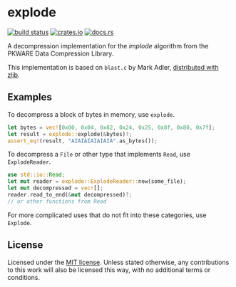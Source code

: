 # explode

[![build status](https://travis-ci.org/agrif/explode.svg?branch=master)](https://travis-ci.org/agrif/explode)
[![crates.io](https://img.shields.io/crates/v/explode.svg)](https://crates.io/crates/explode)
[![docs.rs](https://docs.rs/explode/badge.svg)](https://docs.rs/explode)

A decompression implementation for the *implode* algorithm from the
PKWARE Data Compression Library.

This implementation is based on `blast.c` by Mark Adler,
[distributed with zlib][blast].

 [blast]: https://github.com/madler/zlib/tree/master/contrib/blast

## Examples

To decompress a block of bytes in memory, use `explode`.

```rust
let bytes = vec![0x00, 0x04, 0x82, 0x24, 0x25, 0x8f, 0x80, 0x7f];
let result = explode::explode(&bytes)?;
assert_eq!(result, "AIAIAIAIAIAIA".as_bytes());
```

To decompress a `File` or other type that implements `Read`, use
`ExplodeReader`.

```rust
use std::io::Read;
let mut reader = explode::ExplodeReader::new(some_file);
let mut decompressed = vec![];
reader.read_to_end(&mut decompressed)?;
// or other functions from Read
```

For more complicated uses that do not fit into these categories, use
`Explode`.

## License

Licensed under the [MIT license](LICENSE). Unless stated otherwise,
any contributions to this work will also be licensed this way, with no
additional terms or conditions.
